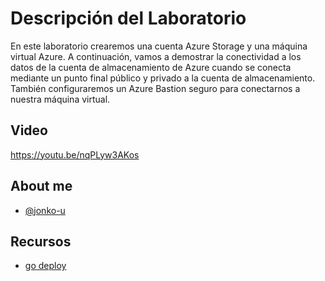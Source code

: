 # Descripción del Laboratorio
En este laboratorio crearemos una cuenta Azure Storage y una máquina virtual Azure. A continuación, vamos a demostrar la conectividad a los datos de la cuenta de almacenamiento de Azure cuando se conecta mediante un punto final público y privado a la cuenta de almacenamiento. También configuraremos un Azure Bastion seguro para conectarnos a nuestra máquina virtual.

## Video
https://youtu.be/nqPLyw3AKos

## About me
- [@jonko-u](https://github.com/jonko-u)

## Recursos
- [go deploy](https://lms.godeploy.it/)


